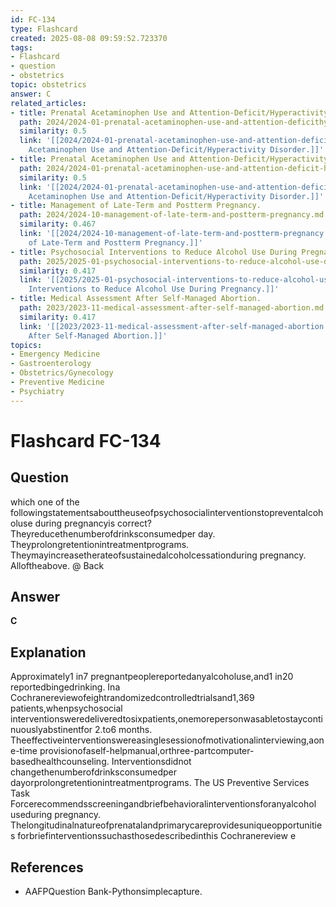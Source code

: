 ```yaml
---
id: FC-134
type: Flashcard
created: 2025-08-08 09:59:52.723370
tags:
- Flashcard
- question
- obstetrics
topic: obstetrics
answer: C
related_articles:
- title: Prenatal Acetaminophen Use and Attention-Deficit/Hyperactivity Disorder.
  path: 2024/2024-01-prenatal-acetaminophen-use-and-attention-deficithyperactivit.md
  similarity: 0.5
  link: '[[2024/2024-01-prenatal-acetaminophen-use-and-attention-deficithyperactivit|Prenatal
    Acetaminophen Use and Attention-Deficit/Hyperactivity Disorder.]]'
- title: Prenatal Acetaminophen Use and Attention-Deficit/Hyperactivity Disorder.
  path: 2024/2024-01-prenatal-acetaminophen-use-and-attention-deficit-hyperactivi.md
  similarity: 0.5
  link: '[[2024/2024-01-prenatal-acetaminophen-use-and-attention-deficit-hyperactivi|Prenatal
    Acetaminophen Use and Attention-Deficit/Hyperactivity Disorder.]]'
- title: Management of Late-Term and Postterm Pregnancy.
  path: 2024/2024-10-management-of-late-term-and-postterm-pregnancy.md
  similarity: 0.467
  link: '[[2024/2024-10-management-of-late-term-and-postterm-pregnancy|Management
    of Late-Term and Postterm Pregnancy.]]'
- title: Psychosocial Interventions to Reduce Alcohol Use During Pregnancy.
  path: 2025/2025-01-psychosocial-interventions-to-reduce-alcohol-use-during-preg.md
  similarity: 0.417
  link: '[[2025/2025-01-psychosocial-interventions-to-reduce-alcohol-use-during-preg|Psychosocial
    Interventions to Reduce Alcohol Use During Pregnancy.]]'
- title: Medical Assessment After Self-Managed Abortion.
  path: 2023/2023-11-medical-assessment-after-self-managed-abortion.md
  similarity: 0.417
  link: '[[2023/2023-11-medical-assessment-after-self-managed-abortion|Medical Assessment
    After Self-Managed Abortion.]]'
topics:
- Emergency Medicine
- Gastroenterology
- Obstetrics/Gynecology
- Preventive Medicine
- Psychiatry
---
```


# Flashcard FC-134

## Question

which one of the followingstatementsabouttheuseofpsychosocialinterventionstopreventalcoholuse during pregnancyis correct? Theyreducethenumberofdrinksconsumedper day. Theyprolongretentionintreatmentprograms. Theymayincreasetherateofsustainedalcoholcessationduring pregnancy. Alloftheabove. @ Back

## Answer

**C**

## Explanation

Approximately1 in7 pregnantpeoplereportedanyalcoholuse,and1 in20 reportedbingedrinking. Ina Cochranereviewofeightrandomizedcontrolledtrialsand1,369 patients,whenpsychosocial interventionsweredeliveredtosixpatients,onemorepersonwasabletostaycontinuouslyabstinentfor 2.to6 months. Theeffectiveinterventionswereasinglesessionofmotivationalinterviewing,aone-time provisionofaself-helpmanual,orthree-partcomputer-basedhealthcounseling. Interventionsdidnot changethenumberofdrinksconsumedper dayorprolongretentionintreatmentprograms. The US Preventive Services Task Forcerecommendsscreeningandbriefbehavioralinterventionsforanyalcohol useduring pregnancy. Thelongitudinalnatureofprenatalandprimarycareprovidesuniqueopportunities forbriefinterventionssuchasthosedescribedinthis Cochranereview e

## References

- AAFPQuestion Bank-Pythonsimplecapture.

